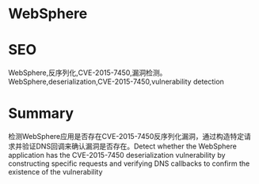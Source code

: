 # WebSphere
# SEO
WebSphere,反序列化,CVE-2015-7450,漏洞检测。WebSphere,deserialization,CVE-2015-7450,vulnerability detection
# Summary
检测WebSphere应用是否存在CVE-2015-7450反序列化漏洞，通过构造特定请求并验证DNS回调来确认漏洞是否存在。Detect whether the WebSphere application has the CVE-2015-7450 deserialization vulnerability by constructing specific requests and verifying DNS callbacks to confirm the existence of the vulnerability
